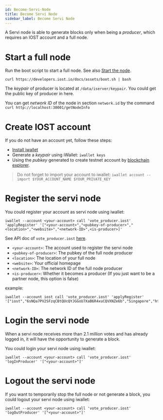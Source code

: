 ```yaml
---
id: Become-Servi-Node
title: Become Servi Node
sidebar_label: Become Servi Node
---
```


A Servi node is able to generate blocks only when being a *producer*, which requires an IOST account and a full node. 

# Start a full node
Run the boot script to start a full node. See also [Start the node](4-running-iost-node/Deployment.md).

```
curl https://developers.iost.io/docs/assets/boot.sh | bash
```

The *keypair* of producer is located at `/data/iserver/keypair`. You could get the public key of producer in here.

You can get *network ID* of the node in section `network.id` by the command `curl http://localhost:30001/getNodeInfo`

# Create IOST account

If you do not have an account yet, follow these steps:

- [Install iwallet](4-running-iost-node/iWallet.md#install)
- Generate a *keypair* using iWallet: `iwallet keys`
- Using the *pubkey* generated to create testnet account by [blockchain explorer](https://explorer.iost.io/applyIOST).

> Do not forget to import your account to iwallet: `iwallet account --import $YOUR_ACCOUNT_NAME $YOUR_PRIVATE_KEY`

# Register the servi node

You could register your account as servi node using iwallet:
```
iwallet --account <your-account> call 'vote_producer.iost' 'applyRegister' '["<your-account>","<pubkey-of-producer>","<location>","<website>","<network-ID>",<is-producer>]'
```
See API doc of `vote_producer.iost` [here](6-reference/SystemContract.md#vote-produceriost).

- `<your-account>`: The account used to register the servi node
- `<pubkey-of-producer>`: The pubkey of the full node producer
- `<location>`: The location of your full node
- `<website>`: Your official homepage
- `<network-ID>`: The network ID of the full node producer
- `<is-producer>`: Whether it becomes a producer (If you just want to be a partner node, this option is false)

example:
```
iwallet --account iost call 'vote_producer.iost' 'applyRegister' '["iost","6sNQa7PV2SFzqCBtQUcQYJGGoU7XaB6R4xuCQVXNZe6b","Singapore","https://iost.io/","/ip4/3.85.187.72/tcp/30000/ipfs/12D3KooWA2QZHXCLsVL9rxrtKPRqBSkQj7mCdHEhRoW8eJtn24ht",true]'
```

# Login the servi node

When a servi node receives more than 2.1 million votes and has already logged in, it will have the opportunity to generate a block.

You could login your servi node using iwallet:

```
iwallet --account <your-account> call 'vote_producer.iost' 'logInProducer' '["<your-account>"]'
```

# Logout the servi node
If you want to temporarily stop the full node or not generate a block, you could logout your servi node using iwallet:

```
iwallet --account <your-account> call 'vote_producer.iost' 'logOutProducer' '["<your-account>"]'
```
